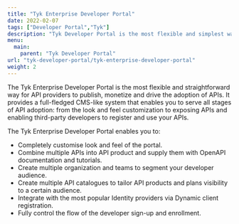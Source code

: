 ```yaml
---
title: "Tyk Enterprise Developer Portal"
date: 2022-02-07
tags: ["Developer Portal","Tyk"]
description: "Tyk Developer Portal is the most flexible and simplest way for API providers to publish, monetise and drive the adoption of APIs"
menu:
  main:
    parent: "Tyk Developer Portal"
url: "tyk-developer-portal/tyk-enterprise-developer-portal"
weight: 2
---
```


The Tyk Enterprise Developer Portal is the most flexible and straightforward way for API providers to publish, monetize and drive the adoption of APIs. It provides a full-fledged CMS-like system that enables you to serve all stages of API adoption: from the look and feel customization to exposing APIs and enabling third-party developers to register and use your APIs.

The Tyk Enterprise Developer Portal enables you to:

*   Completely customise look and feel of the portal.
*   Combine multiple APIs into API product and supply them with OpenAPI documentation and tutorials.
*   Create multiple organization and teams to segment your developer audience.
*   Create multiple API catalogues to tailor API products and plans visibility to a certain audience.
*   Integrate with the most popular Identity providers via Dynamic client registration.
*   Fully control the flow of the developer sign-up and enrollment.